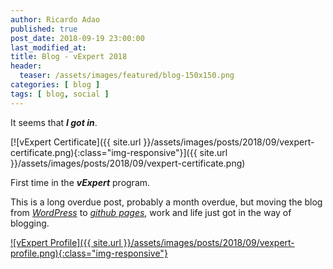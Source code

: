 ```yaml
---
author: Ricardo Adao
published: true
post_date: 2018-09-19 23:00:00
last_modified_at:
title: Blog - vExpert 2018
header:
  teaser: /assets/images/featured/blog-150x150.png
categories: [ blog ]
tags: [ blog, social ]
---
```

It seems that _**I got in**_.

[![vExpert Certificate]({{ site.url }}/assets/images/posts/2018/09/vexpert-certificate.png){:class="img-responsive"}]({{ site.url }}/assets/images/posts/2018/09/vexpert-certificate.png)

First time in the _**vExpert**_ program.

This is a long overdue post, probably a month overdue, but moving the blog from [_WordPress_](https://wordpress.com/) to [_github pages_](https://pages.github.com/), work and life just got in the way of blogging.

[![vExpert Profile]({{ site.url }}/assets/images/posts/2018/09/vexpert-profile.png){:class="img-responsive"}](https://vexpert.vmware.com/directory/2766)
